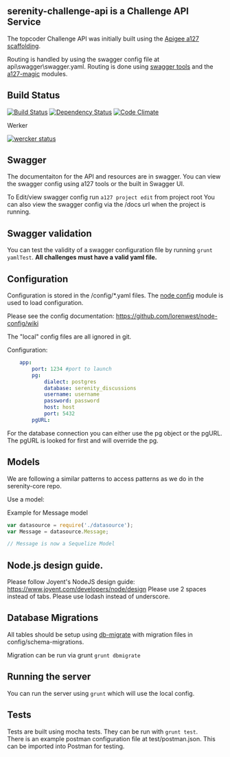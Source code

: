 ## serenity-challenge-api is a Challenge API Service

The topcoder Challenge API was initially built using the [Apigee a127 scaffolding](https://github.com/apigee-127/a127-documentation/wiki).

Routing is handled by using the swagger config file at api\swagger\swagger.yaml.
Routing is done using [swagger tools](https://github.com/apigee-127/swagger-tools) and the [a127-magic](https://github.com/apigee-127/magic) modules.

## Build Status

[![Build Status](https://travis-ci.org/appirio-tech/lc1-challenge-service.svg?branch=master)](https://travis-ci.org/appirio-tech/lc1-challenge-service) [![Dependency Status](https://gemnasium.com/appirio-tech/lc1-challenge-service.svg)](https://gemnasium.com/appirio-tech/lc1-challenge-service) [![Code Climate](https://codeclimate.com/github/appirio-tech/lc1-challenge-service/badges/gpa.svg)](https://codeclimate.com/github/appirio-tech/lc1-challenge-service)

Werker

[![wercker status](https://app.wercker.com/status/e9f58b8a92af1c7811dfa7abe2dece27/m "wercker status")](https://app.wercker.com/project/bykey/e9f58b8a92af1c7811dfa7abe2dece27)

## Swagger

The documentaiton for the API and resources are in swagger.  You can view the swagger config using a127 tools or the built in Swagger UI.

To Edit/view swagger config run ```a127 project edit``` from project root
You can also view the swagger config via the /docs url when the project is running.


## Swagger validation

You can test the validity of a swagger configuration file by running ```grunt yamlTest```.  **All challenges must have a valid yaml file.**


## Configuration

Configuration is stored in the /config/*.yaml files.  The [node config](https://github.com/lorenwest/node-config) module is used to load configuration.

Please see the config documentation:  https://github.com/lorenwest/node-config/wiki

The "local" config files are all ignored in git.

Configuration:

```yaml
    app:
        port: 1234 #port to launch
        pg:
            dialect: postgres
            database: serenity_discussions
            username: username
            password: password
            host: host
            port: 5432
        pgURL:
```

For the database connection you can either use the pg object or the pgURL.  The pgURL is looked for first and will override the pg.

## Models

We are following a similar patterns to access patterns as we do in the serenity-core repo.

Use a model:

Example for Message model

```javascript
var datasource = require('./datasource');
var Message = datasource.Message;

// Message is now a Sequelize Model
```

## Node.js design guide.

Please follow Joyent's NodeJS design guide:  https://www.joyent.com/developers/node/design
Please use 2 spaces instead of tabs.
Please use lodash instead of underscore.

## Database Migrations

All tables should be setup using [db-migrate](https://github.com/kunklejr/node-db-migrate) with migration files in config/schema-migrations.

Migration can be run via grunt ```grunt dbmigrate```

## Running the server

You can run the server using ```grunt``` which will use the local config.

## Tests

Tests are built using mocha tests.   They can be run with ```grunt test```.  
There is an example postman configuration file at test/postman.json.  This can be imported into Postman for testing.

